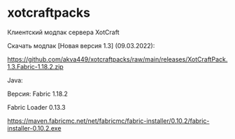 # xotcraftpacks
Клиентский модпак сервера XotCraft

Скачать модпак [Новая версия 1.3] (09.03.2022):

https://github.com/akva449/xotcraftpacks/raw/main/releases/XotCraftPack.1.3.Fabric-1.18.2.zip

Java:

Версия: Fabric 1.18.2

Fabric Loader 0.13.3

https://maven.fabricmc.net/net/fabricmc/fabric-installer/0.10.2/fabric-installer-0.10.2.exe
